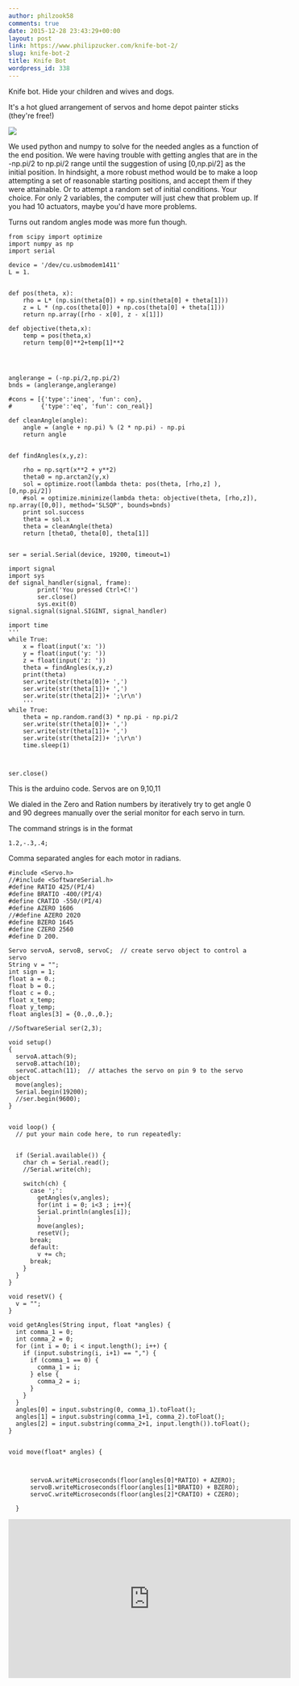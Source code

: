 ```yaml
---
author: philzook58
comments: true
date: 2015-12-28 23:43:29+00:00
layout: post
link: https://www.philipzucker.com/knife-bot-2/
slug: knife-bot-2
title: Knife Bot
wordpress_id: 338
---
```


Knife bot. Hide your children and wives and dogs.

It's a hot glued arrangement of servos and home depot painter sticks (they're free!)



![](/assets/Tue-Dec-22-2015-150737-GMT-0500-EST.png)

We used python and numpy to solve for the needed angles as a function of the end position. We were having trouble with getting angles that are in the -np.pi/2 to np.pi/2 range until the suggestion of using [0,np.pi/2] as the initial position. In hindsight, a more robust method would be to make a loop attempting a set of reasonable starting positions, and accept them if they were attainable. Or to attempt a random set of initial conditions. Your choice. For only 2 variables, the computer will just chew that problem up. If you had 10 actuators, maybe you'd have more problems.

Turns out random angles mode was more fun though.

    
    from scipy import optimize
    import numpy as np
    import serial
    
    device = '/dev/cu.usbmodem1411'
    L = 1.
    
    
    def pos(theta, x):
        rho = L* (np.sin(theta[0]) + np.sin(theta[0] + theta[1]))
        z = L * (np.cos(theta[0]) + np.cos(theta[0] + theta[1]))
        return np.array([rho - x[0], z - x[1]])
    
    def objective(theta,x):
        temp = pos(theta,x)
        return temp[0]**2+temp[1]**2
    
    
    
    
    anglerange = (-np.pi/2,np.pi/2)
    bnds = (anglerange,anglerange)
    
    #cons = [{'type':'ineq', 'fun': con},
    #        {'type':'eq', 'fun': con_real}]
    
    def cleanAngle(angle):
        angle = (angle + np.pi) % (2 * np.pi) - np.pi
        return angle
    
    
    def findAngles(x,y,z):
    
        rho = np.sqrt(x**2 + y**2)
        theta0 = np.arctan2(y,x)
        sol = optimize.root(lambda theta: pos(theta, [rho,z] ), [0,np.pi/2])
        #sol = optimize.minimize(lambda theta: objective(theta, [rho,z]), np.array([0,0]), method='SLSQP', bounds=bnds)
        print sol.success
        theta = sol.x
        theta = cleanAngle(theta)
        return [theta0, theta[0], theta[1]]
    
    
    ser = serial.Serial(device, 19200, timeout=1)
    
    import signal
    import sys
    def signal_handler(signal, frame):
            print('You pressed Ctrl+C!')
            ser.close()
            sys.exit(0)
    signal.signal(signal.SIGINT, signal_handler)
    
    import time
    '''
    while True:
        x = float(input('x: '))
        y = float(input('y: '))
        z = float(input('z: '))
        theta = findAngles(x,y,z)
        print(theta)
        ser.write(str(theta[0])+ ',')
        ser.write(str(theta[1])+ ',')
        ser.write(str(theta[2])+ ';\r\n')
        '''
    while True:
        theta = np.random.rand(3) * np.pi - np.pi/2
        ser.write(str(theta[0])+ ',')
        ser.write(str(theta[1])+ ',')
        ser.write(str(theta[2])+ ';\r\n')
        time.sleep(1)
    
    
    
    ser.close()


This is the arduino code. Servos are on 9,10,11

We dialed in the Zero and Ration numbers by iteratively try to get angle 0 and 90 degrees manually over the serial monitor for each servo in turn.

The command strings is in the format

    
    1.2,-.3,.4;


Comma separated angles for each motor in radians.





    
    #include <Servo.h>
    //#include <SoftwareSerial.h>
    #define RATIO 425/(PI/4)
    #define BRATIO -400/(PI/4)
    #define CRATIO -550/(PI/4)
    #define AZERO 1606
    //#define AZERO 2020
    #define BZERO 1645
    #define CZERO 2560
    #define D 200.
    
    Servo servoA, servoB, servoC;  // create servo object to control a servo
    String v = "";
    int sign = 1;
    float a = 0.;
    float b = 0.;
    float c = 0.;
    float x_temp;
    float y_temp;
    float angles[3] = {0.,0.,0.};
    
    //SoftwareSerial ser(2,3);
    
    void setup()
    {
      servoA.attach(9);
      servoB.attach(10);
      servoC.attach(11);  // attaches the servo on pin 9 to the servo object
      move(angles);
      Serial.begin(19200);
      //ser.begin(9600);
    }
    
    
    void loop() {
      // put your main code here, to run repeatedly:
      
      
      if (Serial.available()) {
        char ch = Serial.read();
        //Serial.write(ch);
        
        switch(ch) {
          case ';':
            getAngles(v,angles);
            for(int i = 0; i<3 ; i++){
            Serial.println(angles[i]);
            }
            move(angles);
            resetV();
          break;
          default:
            v += ch;
          break;
        }
      }
    }
    
    void resetV() {
      v = "";
    }
    
    void getAngles(String input, float *angles) {
      int comma_1 = 0;
      int comma_2 = 0;
      for (int i = 0; i < input.length(); i++) {
        if (input.substring(i, i+1) == ",") {
          if (comma_1 == 0) {
            comma_1 = i;
          } else {
            comma_2 = i;
          }
        }
      }
      angles[0] = input.substring(0, comma_1).toFloat();
      angles[1] = input.substring(comma_1+1, comma_2).toFloat();
      angles[2] = input.substring(comma_2+1, input.length()).toFloat();
    }
    
    
    void move(float* angles) {
      
      
    
          servoA.writeMicroseconds(floor(angles[0]*RATIO) + AZERO);
          servoB.writeMicroseconds(floor(angles[1]*BRATIO) + BZERO);
          servoC.writeMicroseconds(floor(angles[2]*CRATIO) + CZERO);
        
      }
    
    
    
    
    
    
<iframe width="560" height="315" src="https://www.youtube.com/embed/54QrgpVRJD4" frameborder="0" allow="accelerometer; autoplay; clipboard-write; encrypted-media; gyroscope; picture-in-picture" allowfullscreen></iframe>





